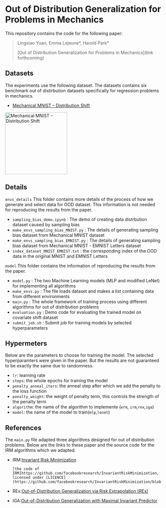 # Out of Distribution Generalization for Problems in Mechanics

This repository contains the code for the following paper:

> Lingxiao Yuan, Emma Lejeune\*, Harold Park\*
>
> [Out of Distribution Generalization for Problems in Mechanics](link forthcoming)

## Datasets
The experiments use the following dataset. The datasets contains six benchmark out of distirbution datasets specifically for regression problems in mechanics.  
- [Mechanical MNIST – Distribution Shift](https://open.bu.edu/handle/2144/44485)

<img src="[drawing.jpg](https://user-images.githubusercontent.com/58915487/171908617-18cdc387-8b24-4cbb-869b-d0538379de01.png)" alt="Mechanical MNIST – Distribution Shift" width="200"/>

## Details 
`envs_details`
This folder contains more details of the process of how we generate and select data for OOD dataset. This information is not needed for reproducing the results from the paper. 

* `sampling_bias_demo.ipynb` : The demo of creating data distrbution dataset caused by sampling bias 
* `make_envs_sampling_bias_MNIST.py` : The details of generating sampling bias dataset from Mechanical MNIST dataset
* `make_envs_sampling_bias_EMNIST.py` : The details of generating sampling bias dataset from Mechanical MNIST - EMNIST Letters dataset
* `index_dataset_MNIST_EMNIST.txt` : the corresponding index of the OOD data in the original MNIST and EMNIST Letters

`model`
This folder contains the information of reproducing the results from the paper. 
* `model.py` : The two Machine Learning models (MLP and modified LeNet) for implementing all algorithms
* `make_envs.py` : The file loads dataset and makes a list containing data from different environments
* `main.py` : The whole framework of training process using different algorithms for out of distribution problems
* `evaluation.py` : Demo code for evaluating the trained model on covariate shift dataset
* `submit_job.sh` : Submit job for training models by selected hyperparameters 



## Hypermeters 
Below are the parameters to choose for training the model. The selected hyperparamters were given in the paper. But the results are not guaranteed to be exactly the same due to randomness. 

* `lr`: learning rate
* `steps`: the whole epochs for training the model
* `penalty_anneal_iters`: the anneal step after which we add the penalty to the loss function
* `penalty_weight`: the weight of penalty term, this controls the strength of the penalty term
* `algorithm`: the name of the algorithm to implemente (`erm`, `irm`,`rex`,`iga`)
* `model`: the name of the model to train(`mlp`,`lenet`)

## References
The `main.py` file adapted three algorithms designed for out of distribution problems. Below are the links to these paper and the source code for the IRM algorithms which we adapted. 
* IRM:[Invariant Risk Minimization](https://arxiv.org/abs/1907.02893)

      [the code of IRM]https://github.com/facebookresearch/InvariantRiskMinimization, licensed under [LICENCE](https://github.com/facebookresearch/InvariantRiskMinimization/blob/main/LICENSE)
* REx:[Out-of-Distribution Generalization via Risk Extrapolation (REx)](https://arxiv.org/abs/2003.00688)
* IGA:[Out-of-Distribution Generalization with Maximal Invariant Predictor](https://openreview.net/forum?id=FzGiUKN4aBp&referrer=[the%20profile%20of%20Masanori%20Koyama](/profile?id=~Masanori_Koyama1))
